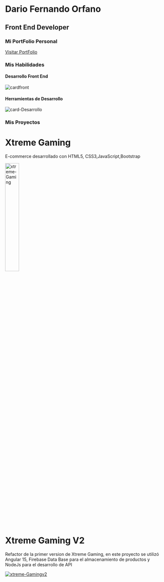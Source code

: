 
# Dario Fernando Orfano
## Front End Developer
### Mi PortFolio Personal
<a href="https://darioorfano.github.io/" target="blank">Visitar PortFolio</a>

### Mis Habilidades



#### Desarrollo Front End

<img src="https://i.ibb.co/YTfrDVt/cardfront.png" alt="cardfront" border="0">

#### Herramientas de Desarrollo
<img src="https://i.ibb.co/NWS6PXg/card-Desarrollo.png" alt="card-Desarrollo" border="0">

### Mis Proyectos
<h1>Xtreme Gaming</h1>
 <p>E-commerce desarrollado con HTML5, CSS3,JavaScript,Bootstrap</p>
 <a href="https://xtremegaming.firebaseapp.com" target="blank"><img width='30%' src="https://i.ibb.co/hdvPb5L/xtreme-Gaming.png" alt="xtreme-Gaming"/></a>
 <h1>Xtreme Gaming V2</h1>
 <p>Refactor de la primer version de Xtreme Gaming, en este proyecto  se utilizó Angular 15, Firebase Data Base para el almacenamiento de productos y NodeJs para el desarrollo de API</p>
 <a href="xtreme-gaming-v2.vercel.app" target="blank"><img src="https://i.ibb.co/pXvdPRz/xtreme-Gamingv2.jpg" alt="xtreme-Gamingv2" border="0"></a>

<!--
**Darioorfano/Darioorfano** is a ✨ _special_ ✨ repository because its `README.md` (this file) appears on your GitHub profile.

Here are some ideas to get you started:

- 🔭 I’m currently working on ...
- 🌱 I’m currently learning ...
- 👯 I’m looking to collaborate on ...
- 🤔 I’m looking for help with ...
- 💬 Ask me about ...
- 📫 How to reach me: ...
- 😄 Pronouns: ...
- ⚡ Fun fact: ...
-->
